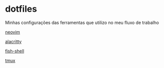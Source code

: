 # dotfiles
Minhas configurações das ferramentas que utilizo no meu fluxo de trabalho

[neovim](https://github.com/neovim/neovim)

[alacritty](https://github.com/alacritty/alacritty)

[fish-shell](https://github.com/fish-shell/fish-shell)

[tmux](https://github.com/tmux/tmux)

